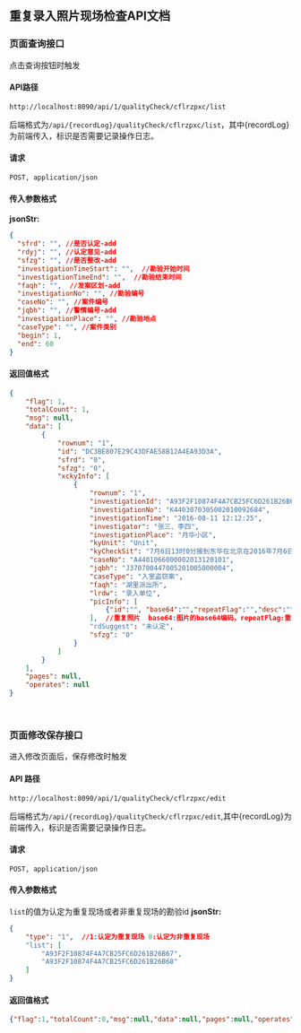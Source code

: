 ## 重复录入照片现场检查API文档

### 页面查询接口

点击查询按钮时触发

#### API路径 

```http
http://localhost:8090/api/1/qualityCheck/cflrzpxc/list
```

后端格式为`/api/{recordLog}/qualityCheck/cflrzpxc/list`，其中{recordLog}为前端传入，标识是否需要记录操作日志。

#### 请求

```
POST, application/json
```

#### 传入参数格式
**jsonStr:**
```json
{
  "sfrd": "", //是否认定-add
  "rdyj": "", //认定意见-add
  "sfzg": "", //是否整改-add
  "investigationTimeStart": "",  //勘验开始时间
  "investigationTimeEnd": "",  //勘验结束时间
  "faqh": "",  //发案区划-add
  "investigationNo": "", //勘验编号
  "caseNo": "", //案件编号
  "jqbh": "", //警情编号-add
  "investigationPlace": "", //勘验地点
  "caseType": "", //案件类别
  "begin": 1,
  "end": 60
}
```

#### 返回值格式

```json
{
    "flag": 1,
    "totalCount": 1,
    "msg": null,
    "data": [
		{
			"rownum": "1",
			"id": "DC3BE807E29C43DFAE58B12A4EA93D3A",
			"sfrd": "0",
			"sfzg": "0",
			"xckyInfo": [
				{
					"rownum": "1",
					"investigationId": "A93F2F10874F4A7CB25FC6D261B26B6E",
					"investigationNo": "K4403070305002010092684",
					"investigationTime": "2016-08-11 12:12:25",
					"investigator": "张三、李四",
					"investigationPlace": "月华小区",
					"kyUnit": "Unit",
					"kyCheckSit": "7月6日13时0分接到东华在北京在2016年7月6日13时0分接到东华在北京市房山区发生一起入户抢劫案。",
					"caseNo": "A4401066000002013120101",
					"jqbh": "J370700447005201005000004",
					"caseType": "入室盗窃案",
					"faqh": "湖里派出所",
					"lrdw": "录入单位",
					"picInfo": [
						{"id":"", "base64":"","repeatFlag":"","desc":""}
					],  //重复照片  base64:图片的base64编码，repeatFlag:重复照片的标志，desc:对照片的描述
					"rdSuggest": "未认定",
					"sfzg": "0"
				}
			]
		}
    ],
    "pages": null,
    "operates": null
}
```

​	

### 页面修改保存接口

进入修改页面后，保存修改时触发 

#### API 路径

```http
http://localhost:8090/api/1/qualityCheck/cflrzpxc/edit
```

后端格式为`/api/{recordLog}/qualityCheck/cflrzpxc/edit`,其中{recordLog}为前端传入，标识是否需要记录操作日志。

#### 请求

```
POST, application/json
```

#### 传入参数格式

`list`的值为认定为重复现场或者非重复现场的勘验id
**jsonStr:**
```json
{
    "type": "1",  //1:认定为重复现场 0:认定为非重复现场
    "list": [
        "A93F2F10874F4A7CB25FC6D261B26B67",
        "A93F2F10874F4A7CB25FC6D261B26B68"
    ]
}
```

#### 返回值格式

```json
{"flag":1,"totalCount":0,"msg":null,"data":null,"pages":null,"operates":null}
```